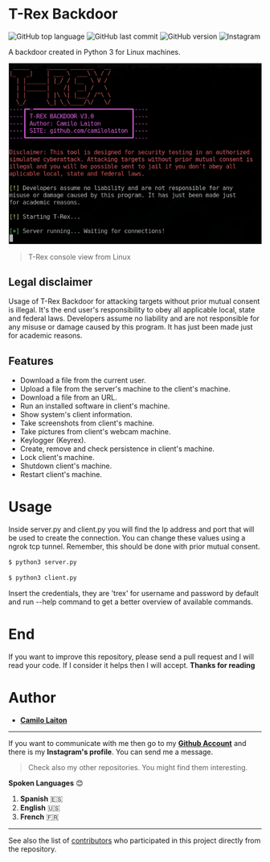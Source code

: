 # T-Rex Backdoor

![GitHub top language](https://img.shields.io/github/languages/top/camilolaiton/T-Rex-Backdoor)
![GitHub last commit](https://img.shields.io/github/last-commit/camilolaiton/T-Rex-Backdoor)
![GitHub version](https://img.shields.io/github/v/tag/camilolaiton/T-Rex-Backdoor)
![Instagram](https://img.shields.io/static/v1?label=insta&logo=instagram&message=camilo_laiton&color=purple)

A backdoor created in Python 3 for Linux machines.

![TRexView](https://raw.githubusercontent.com/camilolaiton/T-Rex-Backdoor/master/images/trex.jpg)
> T-Rex console view from Linux

## Legal disclaimer
Usage of T-Rex Backdoor for attacking targets without prior mutual consent is illegal. It's the end user's responsibility to obey all applicable local, state and federal laws. Developers assume no liability and are not responsible for any misuse or damage caused by this program. It has just been made just for academic reasons.

## Features
+ Download a file from the current user.
+ Upload a file from the server's machine to the client's machine.
+ Download a file from an URL. 
+ Run an installed software in client's machine.
+ Show system's client information.
+ Take screenshots from client's machine.
+ Take pictures from client's webcam machine.
+ Keylogger (Keyrex).
+ Create, remove and check persistence in client's machine.
+ Lock client's machine.
+ Shutdown client's machine.
+ Restart client's machine.

# Usage
Inside server.py and client.py you will find the Ip address and port that will be used to create the connection. You can change these values using a ngrok tcp tunnel. Remember, this should be done with prior mutual consent.

```sh
$ python3 server.py
```

```sh
$ python3 client.py
```

Insert the credentials, they are 'trex' for username and password by default and run --help command to get a better overview of available commands.

# End
  If you want to improve this repository, please send a pull request and I will read your code. If I consider it helps then I will accept.
  **Thanks for reading**

# Author
- [**Camilo Laiton**](https://github.com/camilolaiton)

------------
If you want to communicate with me then go to my [**Github Account**](https://github.com/camilolaiton) and there is my **Instagram's profile**. You can send me a message.

> Check also my other repositories. You might find them interesting.

**Spoken Languages** :blush:
1. **Spanish** :es:
2. **English** :us:
3. **French** :fr:

------------

See also the list of [contributors](https://github.com/camilolaiton/T-Rex-Backdoor/graphs/contributors) who participated in this project directly from the repository.